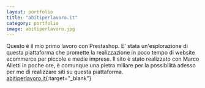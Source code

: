 ```yaml
---
layout: portfolio
title: "abitiperlavoro.it"
category: portfolio
image: abitiperlavoro.jpg
---
```

Questo è il mio primo lavoro con Prestashop. E' stata un'esplorazione di questa piattaforma che promette la realizzazione in poco tempo di website ecommerce per piccole e medie imprese. Il sito è stato realizzato con Marco Alletti in poche ore, è comunque una pietra miliare per la possibilità adesso per me di realizzare siti su questa piattaforma.  
[abitiperlavoro.it](http://abitiperlavoro.it){:target="_blank"}